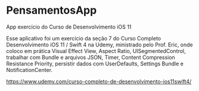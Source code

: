 # PensamentosApp
App exercício do Curso de Desenvolvimento iOS 11

Esse aplicativo foi um exercício da seção 7 do Curso Completo Desenvolvimento iOS 11 / Swift 4 na Udemy, ministrado pelo Prof. Eric, onde coloco em prática Visual Effect View, Aspect Ratio, UISegmentedControl, trabalhar com Bundle e arquivos JSON, Timer, Content Compression Resistance Priority, persistir dados com UserDefaults, Settings Bundle e NotificationCenter.

https://www.udemy.com/curso-completo-de-desenvolvimento-ios11swift4/

